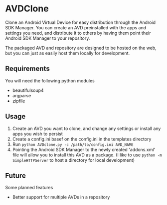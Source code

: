AVDClone
========

Clone an Android Virtual Device for easy distribution through the Android SDK Manager.  You can create an AVD preinstalled with the apps and settings you need, and distribute it to others by having them point their Android SDK Manager to your repository.

The packaged AVD and repository are designed to be hosted on the web, but you can just as easily host them locally for development.

Requirements
------------
You will need the following python modules

* beautifulsoup4
* argparse
* zipfile

Usage
-----
1. Create an AVD you want to clone, and change any settings or install any apps you wish to persist
2. Create a config.ini basef on the config.ini in the templates directory
3. Run `python AVDclone.py -c /path/to/config.ini AVD_NAME`
4. Pointing the Android SDK Manager to the newly created 'addons.xml' file will allow you to install this AVD as a package. (I like to use `python -m SimpleHTTPServer` to host a directory for local development)

Future
------
Some planned features

* Better support for multiple AVDs in a repository
